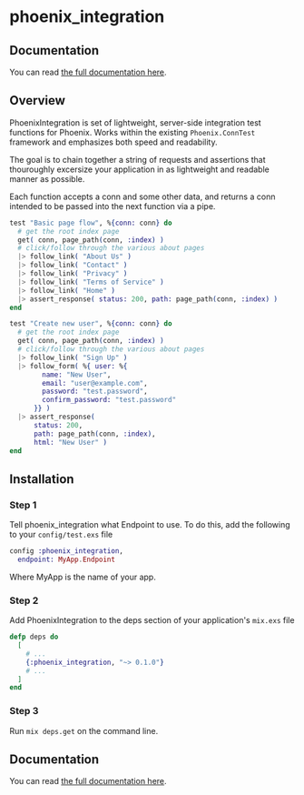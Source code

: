phoenix_integration
========

## Documentation

You can read [the full documentation here](https://hexdocs.pm/phoenix_integration).

## Overview

PhoenixIntegration is set of lightweight, server-side integration test functions for Phoenix.
Works within the existing `Phoenix.ConnTest` framework and emphasizes both speed and readability.

The goal is to chain together a string of requests and assertions that thouroughly
excersize your application in as lightweight and readable manner as possible.

Each function accepts a conn and some other data, and returns a conn intended to be
passed into the next function via a pipe.

```elixir
test "Basic page flow", %{conn: conn} do
  # get the root index page
  get( conn, page_path(conn, :index) )
  # click/follow through the various about pages
  |> follow_link( "About Us" )
  |> follow_link( "Contact" )
  |> follow_link( "Privacy" )
  |> follow_link( "Terms of Service" )
  |> follow_link( "Home" )
  |> assert_response( status: 200, path: page_path(conn, :index) )
end

test "Create new user", %{conn: conn} do
  # get the root index page
  get( conn, page_path(conn, :index) )
  # click/follow through the various about pages
  |> follow_link( "Sign Up" )
  |> follow_form( %{ user: %{
        name: "New User",
        email: "user@example.com",
        password: "test.password",
        confirm_password: "test.password"
      }} )
  |> assert_response(
      status: 200,
      path: page_path(conn, :index),
      html: "New User" )
end
```

## Installation

### Step 1

Tell phoenix_integration what Endpoint to use.
To do this, add the following to your `config/test.exs` file

```elixir
config :phoenix_integration,
  endpoint: MyApp.Endpoint
```

Where MyApp is the name of your app.

### Step 2

Add PhoenixIntegration to the deps section of your application's `mix.exs` file

```elixir
defp deps do
  [
    # ...
    {:phoenix_integration, "~> 0.1.0"}
    # ...
  ]
end
```
### Step 3

Run `mix deps.get` on the command line.

## Documentation

You can read [the full documentation here](https://hexdocs.pm/phoenix_integration).

